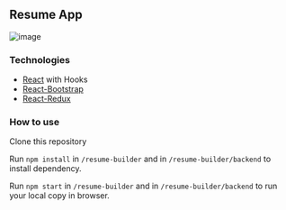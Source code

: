 ## Resume App
![image](https://github.com/pstaron/Resume/assets/25846311/bf28446a-a458-4cc3-a348-eabf7808d247)

### Technologies

- [React](https://reactjs.org/) with Hooks
- [React-Bootstrap](https://react-bootstrap.github.io/)
- [React-Redux](https://react-redux.js.org/)
### How to use

Clone this repository

Run `npm install` in `/resume-builder` and in `/resume-builder/backend` to install dependency.

Run `npm start` in `/resume-builder` and in `/resume-builder/backend` to run your local copy in browser.
